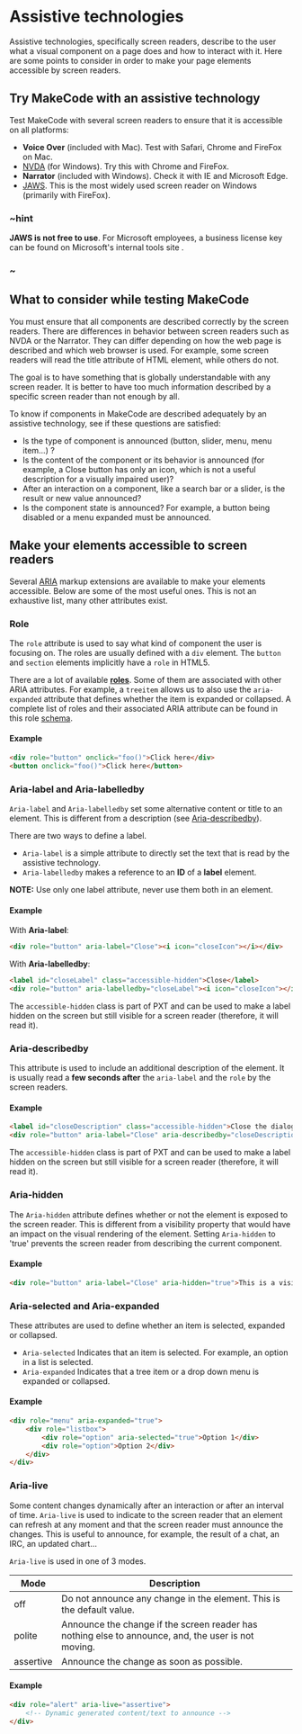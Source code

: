 # Assistive technologies

Assistive technologies, specifically screen readers, describe to the user what a visual component on a page does and how to interact with it. Here are some points to consider in order to make your page elements accessible by screen readers.

## Try MakeCode with an assistive technology

Test MakeCode with several screen readers to ensure that it is accessible on all platforms:

* **Voice Over** (included with Mac). Test with Safari, Chrome and FireFox on Mac.
* [NVDA](https://www.nvaccess.org/) (for Windows). Try this with Chrome and FireFox.
* **Narrator** (included with Windows). Check it with IE and Microsoft Edge.
* [JAWS](http://www.freedomscientific.com/Products/Blindness/JAWS). This is the most widely used screen reader on Windows (primarily with FireFox).

### ~hint

**JAWS is not free to use**. For Microsoft employees, a business license key can be found on Microsoft's internal tools site .
### ~

## What to consider while testing MakeCode

You must ensure that all components are described correctly by the screen readers. There are  differences in behavior between screen readers such as NVDA or the Narrator. They can differ depending on how the web page is described and which web browser is used. For example, some screen readers will read the title attribute of HTML element, while others do not.

The goal is to have something that is globally understandable with any screen reader. It is better to have too much information described by a specific screen reader than not enough by all.

To know if components in MakeCode are described adequately by an assistive technology, see if these questions are satisfied:
* Is the type of component is announced (button, slider, menu, menu item...) ?
* Is the content of the component or its behavior is announced (for example, a Close button has only an icon, which is not a useful description for a visually impaired user)?
* After an interaction on a component, like a search bar or a slider, is the result or new value announced?
* Is the component state is announced? For example, a button being disabled or a menu expanded must be announced.

## Make your elements accessible to screen readers

Several [ARIA](http://www.w3.org/TR/wai-aria-1.1/) markup extensions are available to make your elements accessible. Below are some of the most useful ones. This is not an exhaustive list, many other attributes exist.

### Role

The ``role`` attribute is used to say what kind of component the user is focusing on. The roles are usually defined with a ``div`` element. The ``button`` and ``section`` elements implicitly have a ``role`` in HTML5.

There are a lot of available **[roles](http://www.w3.org/TR/wai-aria/roles)**. Some of them are associated with other ARIA attributes. For example, a ``treeitem`` allows us to also use the ``aria-expanded`` attribute that defines whether the item is expanded or collapsed. A complete list of roles and their associated ARIA attribute can be found in this role [schema](http://www.w3.org/TR/wai-aria/rdf_model.png).

#### Example

```html
<div role="button" onclick="foo()">Click here</div>
<button onclick="foo()">Click here</button>
```

### Aria-label and Aria-labelledby

``Aria-label`` and ``Aria-labelledby`` set some alternative content or title to an element. This is different from a description (see [Aria-describedby](#aria-describedby)).

There are two ways to define a label.

* ``Aria-label`` is a simple attribute to directly set the text that is read by the assistive technology.
* ``Aria-labelledby`` makes a reference to an **ID** of a **label** element.

**NOTE:** Use only one label attribute, never use them both in an element.

#### Example

With **Aria-label**:

```html
<div role="button" aria-label="Close"><i icon="closeIcon"></i></div>
```

With **Aria-labelledby**:

```html
<label id="closeLabel" class="accessible-hidden">Close</label>
<div role="button" aria-labelledby="closeLabel"><i icon="closeIcon"></i></div>
```

The ``accessible-hidden`` class is part of PXT and can be used to make a label hidden on the screen but still visible for a screen reader (therefore, it will read it).

### Aria-describedby

This attribute is used to include an additional description of the element. It is usually read a **few seconds after** the ``aria-label`` and the ``role`` by the screen readers.

#### Example

```html
<label id="closeDescription" class="accessible-hidden">Close the dialog and returns to the menu</label>
<div role="button" aria-label="Close" aria-describedby="closeDescription"><i icon="closeIcon"></i></div>
```

The ``accessible-hidden`` class is part of PXT and can be used to make a label hidden on the screen but still visible for a screen reader (therefore, it will read it).

### Aria-hidden

The ``Aria-hidden`` attribute defines whether or not the element is exposed to the screen reader. This is different from a visibility property that would have an impact on the visual rendering of the element. Setting ``Aria-hidden`` to 'true' prevents the screen reader from describing the current component.

#### Example

```html
<div role="button" aria-label="Close" aria-hidden="true">This is a visible button that will not be announced by the screen reader as long as aria-hidden is true</div>
```

### Aria-selected and Aria-expanded

These attributes are used to define whether an item is selected, expanded or collapsed.

* ``Aria-selected`` Indicates that an item is selected. For example, an option in a list is selected.
* ``Aria-expanded`` Indicates that a tree item or a drop down menu is expanded or collapsed.

#### Example

```html
<div role="menu" aria-expanded="true">
    <div role="listbox">
        <div role="option" aria-selected="true">Option 1</div>
        <div role="option">Option 2</div>
    </div>
</div>
```

### Aria-live

Some content changes dynamically after an interaction or after an interval of time. ``Aria-live`` is used to indicate to the screen reader that an element can refresh at any moment and that the screen reader must announce the changes. This is useful to announce, for example, the result of a chat, an IRC, an updated chart...

``Aria-live`` is used in one of 3 modes.

| Mode      | Description                                                                                            |
|-----------|--------------------------------------------------------------------------------------------------------|
| off       | Do not announce any change in the element. This is the default value.                                  |
| polite    | Announce the change if the screen reader has nothing else to announce, and, the user is not moving. |
| assertive | Announce the change as soon as possible.                                                               |

#### Example

```html
<div role="alert" aria-live="assertive">
    <!-- Dynamic generated content/text to announce -->
</div>
```